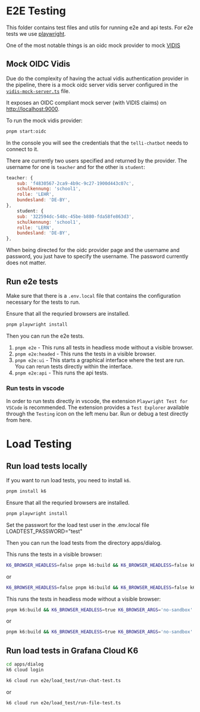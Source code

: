 # E2E Testing

This folder contains test files and utils for running e2e and api tests.
For e2e tests we use [playwright](https://playwright.dev/).

One of the most notable things is an oidc mock provider to mock [VIDIS](https://www.vidis.schule/)

## Mock OIDC Vidis

Due do the complexity of having the actual vidis authentication provider in the pipeline,
there is a mock oidc server vidis server configured in the [`vidis-mock-server.ts`](./vidis-mock-server.ts) file.

It exposes an OIDC compliant mock server (with VIDIS claims) on [http://localhost:9000](http://localhost:9000).

To run the mock vidis provider:

```sh
pnpm start:oidc
```

In the console you will see the credentials that the `telli-chatbot` needs to connect to it.

There are currently two users specified and returned by the provider. The username for one is `teacher` and for the other is `student`:

```js
teacher: {
    sub: 'f4830567-2ca9-4b9c-9c27-1900d443c07c',
    schulkennung: 'school1',
    rolle: 'LEHR',
    bundesland: 'DE-BY',
},
    student: {
    sub: '322594dc-548c-45be-b880-fda58fe863d3',
    schulkennung: 'school1',
    rolle: 'LERN',
    bundesland: 'DE-BY',
},
```

When being directed for the oidc provider page and the username and password, you just have to specify the username. The password currently does not matter.

## Run e2e tests

Make sure that there is a `.env.local` file that contains the configuration necessary for the tests to run.

Ensure that all the requried browsers are installed.

```sh
pnpm playwright install
```

Then you can run the e2e tests.

1. `pnpm e2e` - This runs all tests in headless mode without a visible browser.
2. `pnpm e2e:headed` - This runs the tests in a visible browser.
3. `pnpm e2e:ui` - This starts a graphical interface where the test are run. You can rerun tests directly within the interface.
4. `pnpm e2e:api` - This runs the api tests.

### Run tests in vscode

In order to run tests directly in vscode, the extension `Playwright Test for VSCode` is recommended.
The extension provides a `Test Explorer` available through the `Testing` icon on the left menu bar.
Run or debug a test directly from here.

# Load Testing

## Run load tests locally

If you want to run load tests, you need to install `k6`.

```sh
pnpm install k6
```

Ensure that all the requried browsers are installed.

```sh
pnpm playwright install
```

Set the passwort for the load test user in the .env.local file
LOADTEST_PASSWORD="test"

Then you can run the load tests from the directory apps/dialog.

This runs the tests in a visible browser:

```sh
K6_BROWSER_HEADLESS=false pnpm k6:build && K6_BROWSER_HEADLESS=false k6 run e2e/load_test/run-chat-test.js -e K6_BROWSER_HEADLESS=false -e LOADTEST_PASSWORD=test
```

or

```sh
K6_BROWSER_HEADLESS=false pnpm k6:build && K6_BROWSER_HEADLESS=false k6 run e2e/load_test/run-file-test.js -e K6_BROWSER_HEADLESS=false -e LOADTEST_PASSWORD=test
```

This runs the tests in headless mode without a visible browser:

```sh
pnpm k6:build && K6_BROWSER_HEADLESS=true K6_BROWSER_ARGS='no-sandbox' k6 run e2e/load_test/run-chat-test.js -e K6_BROWSER_HEADLESS=true -e K6_BROWSER_ARGS='no-sandbox'
```

or

```sh
pnpm k6:build && K6_BROWSER_HEADLESS=true K6_BROWSER_ARGS='no-sandbox' k6 run e2e/load_test/run-file-test.js -e K6_BROWSER_HEADLESS=true -e K6_BROWSER_ARGS='no-sandbox'
```

## Run load tests in Grafana Cloud K6

```sh
cd apps/dialog
k6 cloud login
```

```sh
k6 cloud run e2e/load_test/run-chat-test.ts
```

or

```sh
k6 cloud run e2e/load_test/run-file-test.ts
```
